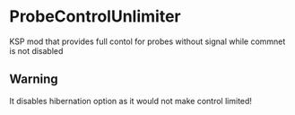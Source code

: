 # ProbeControlUnlimiter
KSP mod that provides full contol for probes without signal while commnet is not disabled

## Warning
It disables hibernation option as it would not make control limited!
